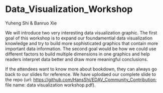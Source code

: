 
# Data_Visualization_Workshop

Yuheng Shi & Banruo Xie

We will introduce two very interesting data visualization graphic. The first goal of this workshop is to expand our foundamential data visualization knowledge and try to build more sophisticated graphics that contain more important data information. The second goal would be how we could use different factors to build multiple dimensions in one graphics and help readers interpret data better and draw more meaningful conclusions.

If the attendees want to know more about bookdown, they can always go back to our slides for reference. We have uplodaed our complete slide to the repo (url: https://github.com/HansShi/EDAV_Community_Contribution; file name: data visualization workshop.pdf).
